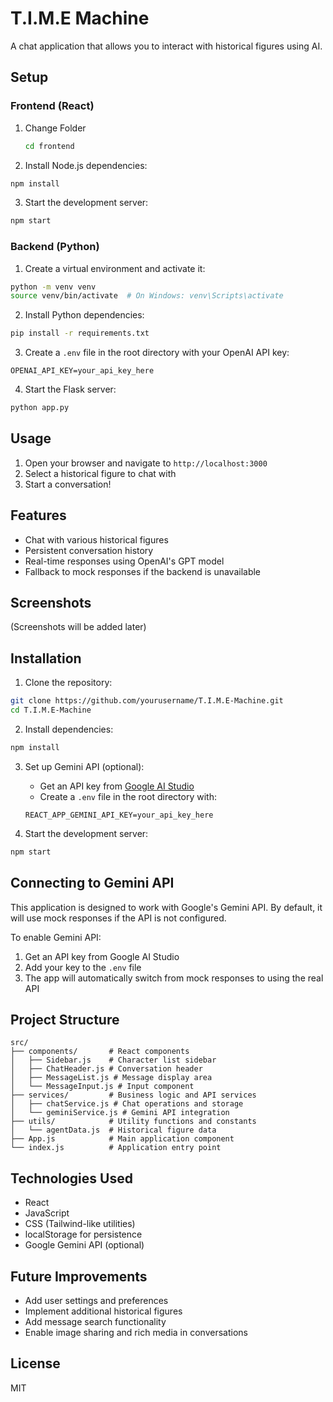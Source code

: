 # T.I.M.E Machine

A chat application that allows you to interact with historical figures using AI.

## Setup

### Frontend (React)
1. Change Folder
   ```bash
   cd frontend
   ```
3.  Install Node.js dependencies:
```bash
npm install
```
3. Start the development server:
```bash
npm start
```

### Backend (Python)

1. Create a virtual environment and activate it:
```bash
python -m venv venv
source venv/bin/activate  # On Windows: venv\Scripts\activate
```

2. Install Python dependencies:

```bash
pip install -r requirements.txt
```

3. Create a `.env` file in the root directory with your OpenAI API key:
```
OPENAI_API_KEY=your_api_key_here
```

4. Start the Flask server:
```bash
python app.py
```

## Usage

1. Open your browser and navigate to `http://localhost:3000`
2. Select a historical figure to chat with
3. Start a conversation!

## Features

- Chat with various historical figures
- Persistent conversation history
- Real-time responses using OpenAI's GPT model
- Fallback to mock responses if the backend is unavailable

## Screenshots

(Screenshots will be added later)

## Installation

1. Clone the repository:
```bash
git clone https://github.com/yourusername/T.I.M.E-Machine.git
cd T.I.M.E-Machine
```

2. Install dependencies:
```bash
npm install
```

3. Set up Gemini API (optional):
   - Get an API key from [Google AI Studio](https://makersuite.google.com/app/apikey)
   - Create a `.env` file in the root directory with:
   ```
   REACT_APP_GEMINI_API_KEY=your_api_key_here
   ```

4. Start the development server:
```bash
npm start
```

## Connecting to Gemini API

This application is designed to work with Google's Gemini API. By default, it will use mock responses if the API is not configured.

To enable Gemini API:
1. Get an API key from Google AI Studio
2. Add your key to the `.env` file
3. The app will automatically switch from mock responses to using the real API

## Project Structure

```
src/
├── components/       # React components
│   ├── Sidebar.js    # Character list sidebar
│   ├── ChatHeader.js # Conversation header
│   ├── MessageList.js # Message display area
│   └── MessageInput.js # Input component
├── services/         # Business logic and API services
│   ├── chatService.js # Chat operations and storage
│   └── geminiService.js # Gemini API integration
├── utils/            # Utility functions and constants
│   └── agentData.js  # Historical figure data
├── App.js            # Main application component
└── index.js          # Application entry point
```

## Technologies Used

- React
- JavaScript
- CSS (Tailwind-like utilities)
- localStorage for persistence
- Google Gemini API (optional)

## Future Improvements

- Add user settings and preferences
- Implement additional historical figures
- Add message search functionality
- Enable image sharing and rich media in conversations

## License

MIT
